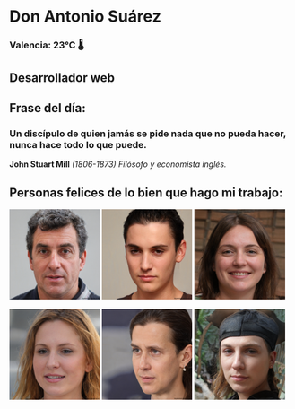 # Don Antonio Suárez
### Valencia:  23°C 🌡️
## Desarrollador web
## Frase del día:
<!-- START QUOTE -->
### Un discípulo de quien jamás se pide nada que no pueda hacer, nunca hace todo lo que puede.
**John Stuart Mill** *(1806-1873) Filósofo y economista inglés.*
<!-- END QUOTE -->






## Personas felices de lo bien que hago mi trabajo:

<p float="left">
  <img src="src/image_0.png" width="32%" />
  <img src="src/image_1.png" width="32%" /> 
  <img src="src/image_2.png" width="32%" />
</p>
<p float="left">
  <img src="src/image_3.png" width="32%" />
  <img src="src/image_4.png" width="32%" /> 
  <img src="src/image_5.png" width="32%" />
</p>
